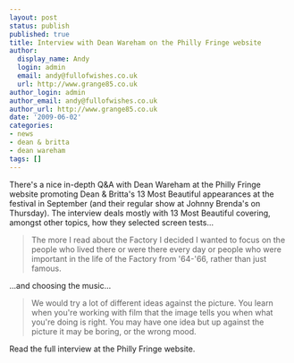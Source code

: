 ```yaml
---
layout: post
status: publish
published: true
title: Interview with Dean Wareham on the Philly Fringe website
author:
  display_name: Andy
  login: admin
  email: andy@fullofwishes.co.uk
  url: http://www.grange85.co.uk
author_login: admin
author_email: andy@fullofwishes.co.uk
author_url: http://www.grange85.co.uk
date: '2009-06-02'
categories:
- news
- dean & britta
- dean wareham
tags: []
---
```

<p>There's a nice in-depth Q&A with Dean Wareham at the Philly Fringe website promoting Dean & Britta's 13 Most Beautiful appearances at the festival in September (and their regular show at Johnny Brenda's on Thursday). The interview deals mostly with 13 Most Beautiful covering, amongst other topics, how they selected screen tests...</p>
<blockquote><p>The more I read about the Factory I decided I wanted to focus on the people who lived there or were there every day or people who were important in the life of the Factory from '64-'66, rather than just famous.</p></blockquote>
<p>...and choosing the music...</p>
<blockquote><p>We would try a lot of different ideas against the picture. You learn when you're working with film that the image tells you when what you're doing is right. You may have one idea but up against the picture it may be boring, or the wrong mood.</p></blockquote>
<p>Read the full interview at the Philly Fringe website.</p>
